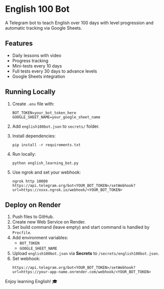 # English 100 Bot

A Telegram bot to teach English over 100 days with level progression and automatic tracking via Google Sheets.

## Features
- Daily lessons with video
- Progress tracking
- Mini-tests every 10 days
- Full tests every 30 days to advance levels
- Google Sheets integration

## Running Locally

1. Create `.env` file with:
   ```
   BOT_TOKEN=your_bot_token_here
   GOOGLE_SHEET_NAME=your_google_sheet_name
   ```

2. Add `english100bot.json` to `secrets/` folder.

3. Install dependencies:
   ```
   pip install -r requirements.txt
   ```

4. Run locally:
   ```
   python english_learning_bot.py
   ```

5. Use ngrok and set your webhook:
   ```
   ngrok http 10000
   https://api.telegram.org/bot<YOUR_BOT_TOKEN>/setWebhook?url=https://xxxx.ngrok.io/webhook/<YOUR_BOT_TOKEN>
   ```

## Deploy on Render

1. Push files to GitHub.
2. Create new Web Service on Render.
3. Set build command (leave empty) and start command is handled by `Procfile`.
4. Add environment variables:
   - `BOT_TOKEN`
   - `GOOGLE_SHEET_NAME`
5. Upload `english100bot.json` via **Secrets** to `/secrets/english100bot.json`.
6. Set webhook:
   ```
   https://api.telegram.org/bot<YOUR_BOT_TOKEN>/setWebhook?url=https://your-app-name.onrender.com/webhook/<YOUR_BOT_TOKEN>
   ```

Enjoy learning English! 🎓
